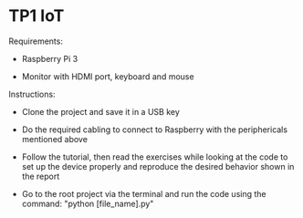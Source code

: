 # TP1 IoT

Requirements:
- Raspberry Pi 3

- Monitor with HDMI port, keyboard and mouse


Instructions:
- Clone the project and save it in a USB key

- Do the required cabling to connect to Raspberry with the periphericals mentioned above

- Follow the tutorial, then read the exercises while looking at the code to set up the device properly and reproduce the desired behavior shown in the report

- Go to the root project via the terminal and run the code using the command: "python [file_name].py"

